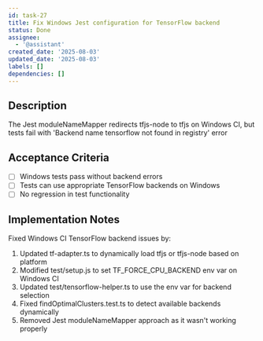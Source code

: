 ```yaml
---
id: task-27
title: Fix Windows Jest configuration for TensorFlow backend
status: Done
assignee:
  - '@assistant'
created_date: '2025-08-03'
updated_date: '2025-08-03'
labels: []
dependencies: []
---
```


## Description

The Jest moduleNameMapper redirects tfjs-node to tfjs on Windows CI, but tests fail with 'Backend name tensorflow not found in registry' error

## Acceptance Criteria

- [ ] Windows tests pass without backend errors
- [ ] Tests can use appropriate TensorFlow backends on Windows
- [ ] No regression in test functionality

## Implementation Notes

Fixed Windows CI TensorFlow backend issues by:
1. Updated tf-adapter.ts to dynamically load tfjs or tfjs-node based on platform
2. Modified test/setup.js to set TF_FORCE_CPU_BACKEND env var on Windows CI
3. Updated test/tensorflow-helper.ts to use the env var for backend selection
4. Fixed findOptimalClusters.test.ts to detect available backends dynamically
5. Removed Jest moduleNameMapper approach as it wasn't working properly
